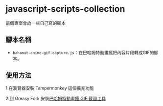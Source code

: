 # javascript-scripts-collection

這個專案會放一些自己寫的腳本

## 腳本名稱
- `bahamut-anime-gif-capture.js`：在巴哈姆特動畫瘋把內容片段轉成GIF的腳本。

## 使用方法
1.在瀏覽器安裝 Tampermonkey 這個擴充功能

2.到 Greasy Fork 安裝[巴哈姆特動畫瘋 GIF 截圖工具](https://greasyfork.org/zh-TW/scripts/525239-%E5%B7%B4%E5%93%88%E5%A7%86%E7%89%B9%E5%8B%95%E7%95%AB%E7%98%8Bgif%E6%88%AA%E5%9C%96%E5%B7%A5%E5%85%B7)
